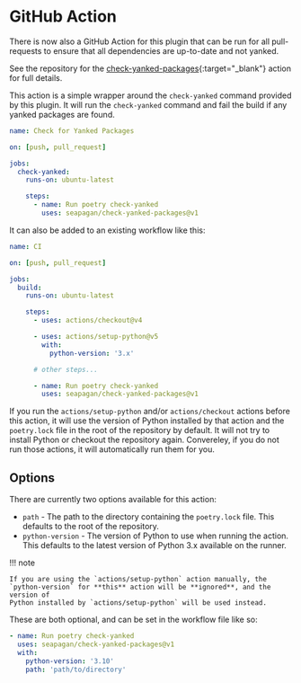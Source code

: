 # GitHub Action

There is now also a GitHub Action for this plugin that can be run for all pull-requests to ensure that all dependencies are up-to-date and not yanked.

See the repository for the
[check-yanked-packages](https://github.com/seapagan/check-yanked-packages){:target="_blank"}
action for full details.

This action is a simple wrapper around the `check-yanked` command provided by
this plugin. It will run the `check-yanked` command and fail the build if any
yanked packages are found.

```yaml
name: Check for Yanked Packages

on: [push, pull_request]

jobs:
  check-yanked:
    runs-on: ubuntu-latest

    steps:
      - name: Run poetry check-yanked
        uses: seapagan/check-yanked-packages@v1
```

It can also be added to an existing workflow like this:

```yaml
name: CI

on: [push, pull_request]

jobs:
  build:
    runs-on: ubuntu-latest

    steps:
      - uses: actions/checkout@v4

      - uses: actions/setup-python@v5
        with:
          python-version: '3.x'

      # other steps...

      - name: Run poetry check-yanked
        uses: seapagan/check-yanked-packages@v1
```

If you run the `actions/setup-python` and/or `actions/checkout` actions before
this action, it will use the version of Python installed by that action and the
`poetry.lock` file in the root of the repository by default. It will not try to
install Python or checkout the repository again. Convereley, if you do not run
those actions, it will automatically run them for you.

## Options

There are currently two options available for this action:

- `path` - The path to the directory containing the `poetry.lock` file. This
  defaults to the root of the repository.
- `python-version` - The version of Python to use when running the action. This
  defaults to the latest version of Python 3.x available on the runner.

!!! note

    If you are using the `actions/setup-python` action manually, the
    `python-version` for **this** action will be **ignored**, and the version of
    Python installed by `actions/setup-python` will be used instead.

These are both optional, and can be set in the workflow file like so:

```yaml
- name: Run poetry check-yanked
  uses: seapagan/check-yanked-packages@v1
  with:
    python-version: '3.10'
    path: 'path/to/directory'
```
